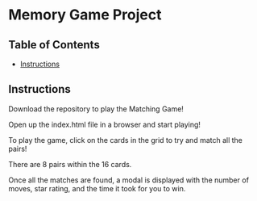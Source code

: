 # Memory Game Project

## Table of Contents

* [Instructions](#instructions)

## Instructions

Download the repository to play the Matching Game!

Open up the index.html file in a browser and start playing!

To play the game, click on the cards in the grid to try and match all the pairs!

There are 8 pairs within the 16 cards.

Once all the matches are found, a modal is displayed with the number of moves, star rating, and the time it took for you to win.